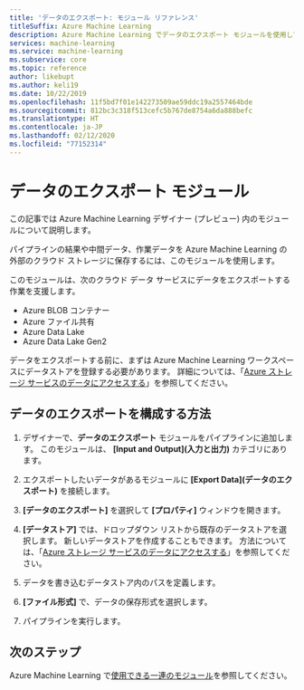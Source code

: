 ```yaml
---
title: 'データのエクスポート: モジュール リファレンス'
titleSuffix: Azure Machine Learning
description: Azure Machine Learning でデータのエクスポート モジュールを使用して、パイプラインからの結果や中間データ、作業データを Azure Machine Learning の外部のクラウド ストレージに保存する方法について説明します。
services: machine-learning
ms.service: machine-learning
ms.subservice: core
ms.topic: reference
author: likebupt
ms.author: keli19
ms.date: 10/22/2019
ms.openlocfilehash: 11f5bd7f01e142273509ae59ddc19a2557464bde
ms.sourcegitcommit: 812bc3c318f513cefc5b767de8754a6da888befc
ms.translationtype: HT
ms.contentlocale: ja-JP
ms.lasthandoff: 02/12/2020
ms.locfileid: "77152314"
---
```

# <a name="export-data-module"></a>データのエクスポート モジュール

この記事では Azure Machine Learning デザイナー (プレビュー) 内のモジュールについて説明します。

パイプラインの結果や中間データ、作業データを Azure Machine Learning の外部のクラウド ストレージに保存するには、このモジュールを使用します。 

このモジュールは、次のクラウド データ サービスにデータをエクスポートする作業を支援します。

- Azure BLOB コンテナー
- Azure ファイル共有
- Azure Data Lake
- Azure Data Lake Gen2

データをエクスポートする前に、まずは Azure Machine Learning ワークスペースにデータストアを登録する必要があります。 詳細については、「[Azure ストレージ サービスのデータにアクセスする](../how-to-access-data.md)」を参照してください。

## <a name="how-to-configure-export-data"></a>データのエクスポートを構成する方法

1. デザイナーで、**データのエクスポート** モジュールをパイプラインに追加します。 このモジュールは、 **[Input and Output]\(入力と出力\)** カテゴリにあります。

1. エクスポートしたいデータがあるモジュールに **[Export Data]\(データのエクスポート\)** を接続します。

1. **[データのエクスポート]** を選択して **[プロパティ]** ウィンドウを開きます。

1. **[データストア]** では、ドロップダウン リストから既存のデータストアを選択します。 新しいデータストアを作成することもできます。 方法については、「[Azure ストレージ サービスのデータにアクセスする](../how-to-access-data.md)」を参照してください。

1. データを書き込むデータストア内のパスを定義します。 


1. **[ファイル形式]** で、データの保存形式を選択します。
 
1. パイプラインを実行します。

## <a name="next-steps"></a>次のステップ

Azure Machine Learning で[使用できる一連のモジュール](module-reference.md)を参照してください。 
